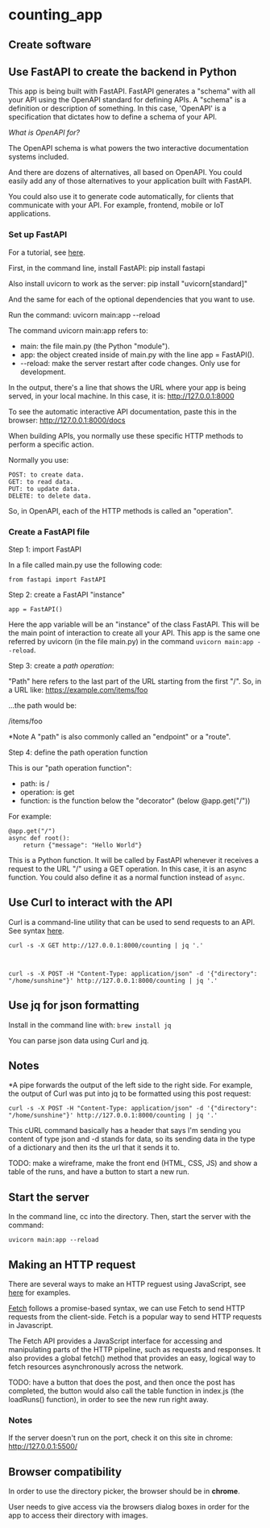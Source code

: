 # counting_app

## **Create software**

## Use FastAPI to create the backend in Python

This app is being built with FastAPI. FastAPI generates a "schema" with all your API using the OpenAPI standard for defining APIs. A "schema" is a definition or description of something. In this case, 'OpenAPI' is a specification that dictates how to define a schema of your API. 

*What is OpenAPI for?*

The OpenAPI schema is what powers the two interactive documentation systems included.

And there are dozens of alternatives, all based on OpenAPI. You could easily add any of those alternatives to your application built with FastAPI.

You could also use it to generate code automatically, for clients that communicate with your API. For example, frontend, mobile or IoT applications.

### Set up FastAPI
For a tutorial, see [here](https://fastapi.tiangolo.com/tutorial/first-steps/).

First, in the command line, install FastAPI:
pip install fastapi

Also install uvicorn to work as the server:
pip install "uvicorn[standard]"

And the same for each of the optional dependencies that you want to use.

Run the command:
uvicorn main:app --reload

The command uvicorn main:app refers to:

-  main: the file main.py (the Python "module").
-  app: the object created inside of main.py with the line app = FastAPI().
-  --reload: make the server restart after code changes. Only use for development.

In the output, there's a line that shows the URL where your app is being served, in your local machine.
In this case, it is: 
http://127.0.0.1:8000

To see the automatic interactive API documentation, paste this in the browser:
http://127.0.0.1:8000/docs

When building APIs, you normally use these specific HTTP methods to perform a specific action.

Normally you use:

    POST: to create data.
    GET: to read data.
    PUT: to update data.
    DELETE: to delete data.

So, in OpenAPI, each of the HTTP methods is called an "operation".

### Create a FastAPI file
Step 1: import FastAPI

In a file called main.py use the following code:

`from fastapi import FastAPI`

Step 2: create a FastAPI "instance"

`app = FastAPI()`

Here the app variable will be an "instance" of the class FastAPI. This will be the main point of interaction to create all your API. This app is the same one referred by uvicorn (in the file main.py) in the command `uvicorn main:app --reload`.

Step 3: create a *path operation*:

"Path" here refers to the last part of the URL starting from the first "/". So, in a URL like: https://example.com/items/foo

...the path would be:

/items/foo

*Note A "path" is also commonly called an "endpoint" or a "route".

Step 4: define the path operation function

This is our "path operation function":

-   path: is /
-   operation: is get
-   function: is the function below the "decorator" (below @app.get("/"))

For example:

    @app.get("/")
    async def root():
        return {"message": "Hello World"}

This is a Python function. It will be called by FastAPI whenever it receives a request to the URL "/" using a GET operation. In this case, it is an async function. You could also define it as a normal function instead of `async`.

## Use Curl to interact with the API
Curl is a command-line utility that can be used to send requests to an API. See syntax [here](https://devqa.io/curl-sending-api-requests/).


    curl -s -X GET http://127.0.0.1:8000/counting | jq '.'



    curl -s -X POST -H "Content-Type: application/json" -d '{"directory": "/home/sunshine"}' http://127.0.0.1:8000/counting | jq '.'

## Use jq for json formatting
Install in the command line with:
`brew install jq`

You can parse json data using Curl and jq.

## Notes
*A pipe forwards the output of the left side to the right side. For example, the output of Curl was put into jq to be formatted using this post request:

    curl -s -X POST -H "Content-Type: application/json" -d '{"directory": "/home/sunshine"}' http://127.0.0.1:8000/counting | jq '.'

This cURL command basically has a header that says I'm sending you content of type json and -d stands for data, so its sending data in the type of a dictionary and then its the url that it sends it to.

TODO: make a wireframe, make the front end (HTML, CSS, JS) and show a table of the runs, and have a button to start a new run.

## Start the server
In the command line, cc into the directory. Then, start the server with the command:

`uvicorn main:app --reload`

## Making an HTTP request
There are several ways to make an HTTP reguest using JavaScript, see [here](https://livecodestream.dev/post/5-ways-to-make-http-requests-in-javascript/) for examples.

[Fetch](https://developer.mozilla.org/en-US/docs/Web/API/Fetch_API/Using_Fetch) follows a promise-based syntax, we can use Fetch to send HTTP requests from the client-side. Fetch is a popular way to send HTTP requests in Javascript.

The Fetch API provides a JavaScript interface for accessing and manipulating parts of the HTTP pipeline, such as requests and responses. It also provides a global fetch() method that provides an easy, logical way to fetch resources asynchronously across the network.

TODO: have a button that does the post, and then once the post has completed, the button would also call the table function in index.js (the loadRuns() function), in order to see the new run right away.

### Notes
If the server doesn't run on the port, check it on this site in chrome:
http://127.0.0.1:5500/

## Browser compatibility
In order to use the directory picker, the browser should be in **chrome**.

User needs to give access via the browsers dialog boxes in order for the app to access their directory with images.